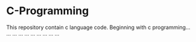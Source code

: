 # C-Programming
This repository contain c language code.
Beginning with c programming... ... ... ... ... ... ... ... ... ...
